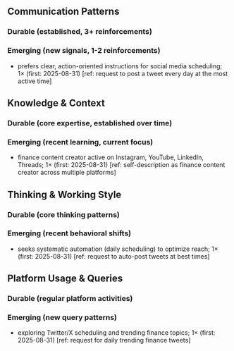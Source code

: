 ## Communication Patterns
### Durable (established, 3+ reinforcements)

### Emerging (new signals, 1-2 reinforcements)
- prefers clear, action-oriented instructions for social media scheduling; 1× (first: 2025-08-31) [ref: request to post a tweet every day at the most active time]

## Knowledge & Context
### Durable (core expertise, established over time)

### Emerging (recent learning, current focus)
- finance content creator active on Instagram, YouTube, LinkedIn, Threads; 1× (first: 2025-08-31) [ref: self-description as finance content creator across multiple platforms]

## Thinking & Working Style
### Durable (core thinking patterns)

### Emerging (recent behavioral shifts)
- seeks systematic automation (daily scheduling) to optimize reach; 1× (first: 2025-08-31) [ref: request to auto-post tweets at best times]

## Platform Usage & Queries
### Durable (regular platform activities)

### Emerging (new query patterns)
- exploring Twitter/X scheduling and trending finance topics; 1× (first: 2025-08-31) [ref: request for daily trending finance tweets]